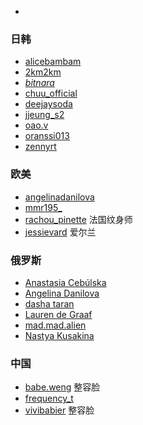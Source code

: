 
- []()
### 日韩
- [alicebambam](https://www.instagram.com/alicebambam/)
- [2km2km](https://www.instagram.com/2km2km/)
- [_bitnara_](https://www.instagram.com/_bitnara_/)
- [chuu_official](https://www.instagram.com/chuu_official/)
- [deejaysoda](https://www.instagram.com/deejaysoda/)
- [jjeung_s2](https://www.instagram.com/jjeung_s2/)
- [oao.v](https://www.instagram.com/oao.v/)
- [oranssi013](https://www.instagram.com/oranssi013/) 
- [zennyrt](https://www.instagram.com/zennyrt/)

### 欧美
- [angelinadanilova](https://www.instagram.com/angelinadanilova/) 
- [mmr195_](https://www.instagram.com/mmr195_/)
- [rachou_pinette](https://www.instagram.com/rachou_pinette/) 法国纹身师
- [jessievard](https://www.instagram.com/jessievard/) 爱尔兰


### 俄罗斯
- [Anastasia Cebúlska](https://www.instagram.com/theanastasiah/)
- [Angelina Danilova](https://www.instagram.com/angelinadanilova/)
- [dasha taran](https://www.instagram.com/taaarannn/)
- [Lauren de Graaf](https://www.instagram.com/laurenjdg/)
- [mad.mad.alien](https://www.instagram.com/mad.mad.alien/)
- [Nastya Kusakina](https://www.instagram.com/nastyakusakina/)


### 中国 
- [babe.weng](https://www.instagram.com/babe.weng/) 整容脸
- [frequency_t](https://instagram.com/frequency_t/) 
- [vivibabier](https://www.instagram.com/vivibabier/) 整容脸
